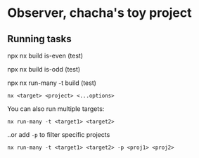 # Observer, chacha's toy project

## Running tasks

npx nx build is-even (test)

npx nx build is-odd (test)

npx nx run-many -t build (test)

```
nx <target> <project> <...options>
```

You can also run multiple targets:

```
nx run-many -t <target1> <target2>
```

..or add `-p` to filter specific projects

```
nx run-many -t <target1> <target2> -p <proj1> <proj2>
```
